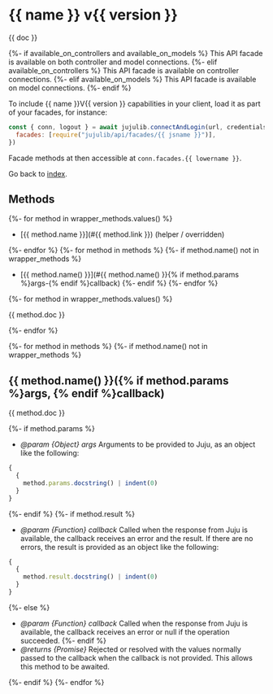 <!---
NOTE: this file has been generated by the doc command in js-libjuju
on {{ time }}. Do not manually edit this file.
--->

# {{ name }} v{{ version }}

{{ doc }}

{%- if available_on_controllers and available_on_models %}
This API facade is available on both controller and model connections.
{%- elif available_on_controllers %}
This API facade is available on controller connections.
{%- elif available_on_models %}
This API facade is available on model connections.
{%- endif %}

To include {{ name }}V{{ version }} capabilities in your client, load it as
part of your facades, for instance:

```javascript
const { conn, logout } = await jujulib.connectAndLogin(url, credentials, {
  facades: [require("jujulib/api/facades/{{ jsname }}")],
})
```

Facade methods at then accessible at `conn.facades.{{ lowername }}`.

Go back to [index](index.md).

## Methods

{%- for method in wrapper_methods.values() %}

- [{{ method.name }}](#{{ method.link }}) (helper / overridden)

{%- endfor %}
{%- for method in methods %}
{%- if method.name() not in wrapper_methods %}

- [{{ method.name() }}](#{{ method.name() }}{% if method.params %}args-{% endif %}callback)
  {%- endif %}
  {%- endfor %}

{%- for method in wrapper_methods.values() %}

{{ method.doc }}

{%- endfor %}

{%- for method in methods %}
{%- if method.name() not in wrapper_methods %}

## {{ method.name() }}({% if method.params %}args, {% endif %}callback)

{{ method.doc }}

{%- if method.params %}

- _@param {Object} args_ Arguments to be provided to Juju, as an object like
  the following:

```javascript
{
  {
    method.params.docstring() | indent(0)
  }
}
```

{%- endif %}
{%- if method.result %}

- _@param {Function} callback_ Called when the response from Juju is available,
  the callback receives an error and the result. If there are no errors, the
  result is provided as an object like the following:

```javascript
{
  {
    method.result.docstring() | indent(0)
  }
}
```

{%- else %}

- _@param {Function} callback_ Called when the response from Juju is available,
  the callback receives an error or null if the operation succeeded.
  {%- endif %}
- _@returns {Promise}_ Rejected or resolved with the values normally passed to
  the callback when the callback is not provided.
  This allows this method to be awaited.

{%- endif %}
{%- endfor %}
